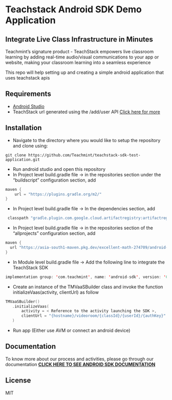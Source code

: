 # Teachstack Android SDK Demo Application

## Integrate Live Class Infrastructure in Minutes

Teachmint’s signature product - TeachStack empowers live classroom learning by adding real-time audio/visual communications to your app or website, making your classroom learning into a seamless experience

This repo will help setting up and creating a simple android application that uses teachstack apis

## Requirements

- [Android Studio](https://developer.android.com/studio)
- TeachStack url generated using the /add/user API [Click here for more](https://docs.teachmint.com/api)

## Installation

- Navigate to the directory where you would like to setup the repository and clone using:
```http
git clone https://github.com/Teachmint/teachstack-sdk-test-application.git
```
- Run android studio and open this repository
- In Project level build.gradle file -> in the repositories section under the “buildscript” configuration section, add
```kotlin
maven {
    url = "https://plugins.gradle.org/m2/"
}
```
- In Project level build.gradle file -> In the dependencies section, add
```kotlin
 classpath "gradle.plugin.com.google.cloud.artifactregistry:artifactregistry-gradle-plugin:2.1.4"
```
- In Project level build.gradle file -> in the repositories section of the “allprojects” configuration section, add
```kotlin
maven {
  url "https://asia-south1-maven.pkg.dev/excellent-math-274709/android-sdk-vc"
}
```
- In Module level build.gradle file -> Add the following line to integrate the TeachStack SDK
```kotlin
implementation group: 'com.teachmint', name: 'android-sdk', version: '0.2.6'
```
- Create an instance of the TMVaaSBuilder class and invoke the function initializeVaas(activity, clientUrl) as follow
```kotlin
TMVaaSBuilder()
   .initializeVaas(
       activity = < Reference to the activity launching the SDK >,
       clientUrl = "{hostname}/videoroom/{classId}/{userId}/{authKey}"
   )
```
- Run app (Either use AVM or connect an android device)

## Documentation

To know more about our process and activities, please go through our documentation
**[CLICK HERE TO SEE ANDROID SDK DOCUMENTATION](https://docs.teachmint.com/android_sdk)**

## License
MIT

